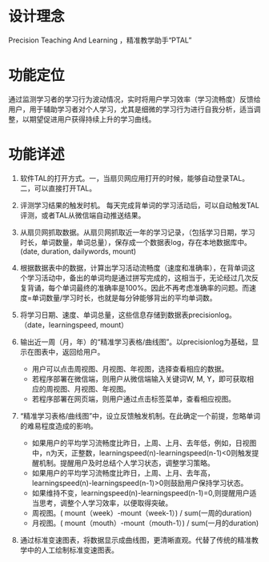 # 设计理念

Precision Teaching And Learning ，精准教学助手“PTAL”

# 功能定位

通过监测学习者的学习行为波动情况，实时将用户学习效率（学习流畅度）反馈给用户，用于辅助学习者对个人学习，尤其是细微的学习行为进行自我分析，适当调整，以期望促进用户获得持续上升的学习曲线。

# 功能详述

1. 软件TAL的打开方式。一，当扇贝网应用打开的时候，能够自动登录TAL。 二，可以直接打开TAL。
2. 评测学习结果的触发时机。 每天完成背单词的学习活动后，可以自动触发TAL评测，或者TAL从微信端自动推送结果。
3. 从扇贝网抓取数据。从扇贝网抓取近一年的学习记录，（包括学习日期，学习时长，单词数量，单词总量），保存成一个数据表log，存在本地数据库中。(date, duration, dailywords, mount)
4. 根据数据表中的数据，计算出学习活动流畅度（速度和准确率），在背单词这个学习活动中，备出的单词均是通过拼写完成的，这相当于，无论经过几次反复背诵，每个单词最终的准确率是100%。因此不再考虑准确率的问题。而速度=单词数量/学习时长，也就是每分钟能够背出的平均单词数。
5. 将学习日期、速度、单词总量，这些信息存储到数据表precisionlog。（date，learningspeed, mount）
6. 输出近一周（月，年）的“精准学习表格/曲线图”。以precisionlog为基础，显示在图表中，返回给用户。

    + 用户可以点击周视图、月视图、年视图，选择查看相应的数据。
    + 若程序部署在微信端，则用户从微信端输入关键词W, M, Y，即可获取相应的周视图、月视图、年视图。
    + 若程序部署在网页端，则用户通过点击标签菜单，查看相应视图。

7. “精准学习表格/曲线图”中，设立反馈触发机制。在此确定一个前提，忽略单词的难易程度造成的影响。

    + 如果用户的平均学习流畅度比昨日，上周、上月、去年低，例如，日视图中，n为天，正整数，learningspeed(n)-learningspeed(n-1)<0则触发提醒机制。提醒用户及时总结个人学习状态，调整学习策略。
    + 如果用户的平均学习流畅度比昨日，上周、上月、去年高，learningspeed(n)-learningspeed(n-1)>0则鼓励用户保持学习状态。
    + 如果维持不变，learningspeed(n)-learningspeed(n-1)=0,则提醒用户适当思考，调整个人学习效率，以便取得突破。
    + 周视图。( mount（week）-mount（week-1）) / sum(一周的duration)
    + 月视图。( mount（mouth）-mount（mouth-1）) / sum(一月的duration)

8. 通过标准变速图表，将数据显示成曲线图，更清晰直观。代替了传统的精准教学中的人工绘制标准变速图表。